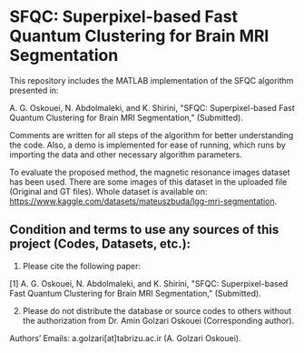# SFQC: Superpixel-based Fast Quantum Clustering for Brain MRI Segmentation

This repository includes the MATLAB implementation of the SFQC algorithm presented in:

A. G. Oskouei, N. Abdolmaleki, and K. Shirini, "SFQC: Superpixel-based Fast Quantum Clustering for Brain MRI Segmentation," (Submitted).

Comments are written for all steps of the algorithm for better understanding the code. Also, a demo is implemented for ease of running, which runs by importing the data and other necessary algorithm parameters.

To evaluate the proposed method, the magnetic resonance images dataset has been used. There are some images of this dataset in the uploaded file (Original and GT files). Whole dataset is available on: https://www.kaggle.com/datasets/mateuszbuda/lgg-mri-segmentation.

## Condition and terms to use any sources of this project (Codes, Datasets, etc.):

1) Please cite the following paper:

[1] A. G. Oskouei, N. Abdolmaleki, and K. Shirini, "SFQC: Superpixel-based Fast Quantum Clustering for Brain MRI Segmentation," (Submitted).

2) Please do not distribute the database or source codes to others without the authorization from Dr. Amin Golzari Oskouei (Corresponding author).

Authors’ Emails: a.golzari[at]tabrizu.ac.ir (A. Golzari Oskouei).
